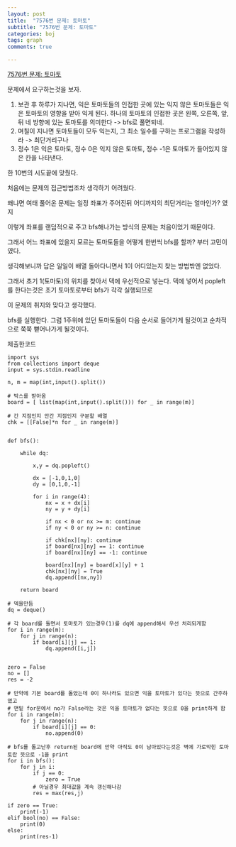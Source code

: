 ```yaml
---
layout: post
title:  "7576번 문제: 토마토"
subtitle: "7576번 문제: 토마토"
categories: boj
tags: graph
comments: true

---
```


[7576번 문제: 토마토](https://www.acmicpc.net/problem/7576)

문제에서 요구하는것을 보자.

1. 보관 후 하루가 지나면, 익은 토마토들의 인접한 곳에 있는 익지 않은 토마토들은 익은 토마토의 영향을 받아 익게 된다. 하나의 토마토의 인접한 곳은 왼쪽, 오른쪽, 앞, 뒤 네 방향에 있는 토마토를 의미한다 -> bfs로 풀면되네.
2. 며칠이 지나면 토마토들이 모두 익는지, 그 최소 일수를 구하는 프로그램을 작성하라 -> 최단거리구나
3. 정수 1은 익은 토마토, 정수 0은 익지 않은 토마토, 정수 -1은 토마토가 들어있지 않은 칸을 나타낸다. 


한 10번의 시도끝에 맞췄다.

처음에는 문제의 접근방법조차 생각하기 어려웠다.

왜냐면 여태 풀어온 문제는 일정 좌표가 주어진뒤 어디까지의 최단거리는 얼마인가? 였지

이렇게 좌표를 랜덤적으로 주고 bfs해나가는 방식의 문제는 처음이었기 때문이다.

그래서 어느 좌표에 있을지 모르는 토마토들을 어떻게 한번씩 bfs를 할까? 부터 고민이였다.

생각해보니까 답은 일일이 배열 돌아다니면서 1이 어디있는지 찾는 방법밖엔 없었다.

그래서 초기 1(토마토)의 위치를 찾아서 덱에 우선적으로 넣는다. 덱에 넣어서 popleft를 한다는것은 초기 토마토로부터 bfs가 각각 실행되므로

이 문제의 취지와 맞다고 생각했다.

bfs를 실행한다. 그럼 1주위에 있던 토마토들이 다음 순서로 들어가게 될것이고 순차적으로 쭉쭉 뻗어나가게 될것이다.


제출한코드

```
import sys
from collections import deque
input = sys.stdin.readline

n, m = map(int,input().split())

# 박스를 받아옴
board = [ list(map(int,input().split())) for _ in range(m)]

# 간 지점인지 안간 지점인지 구분할 배열
chk = [[False]*n for _ in range(m)]


def bfs():

    while dq:
        
        x,y = dq.popleft()

        dx = [-1,0,1,0]
        dy = [0,1,0,-1]

        for i in range(4):
            nx = x + dx[i]
            ny = y + dy[i]

            if nx < 0 or nx >= m: continue
            if ny < 0 or ny >= n: continue
            
            if chk[nx][ny]: continue
            if board[nx][ny] == 1: continue
            if board[nx][ny] == -1: continue
            
            board[nx][ny] = board[x][y] + 1
            chk[nx][ny] = True
            dq.append([nx,ny])
            
    return board

# 덱을만듬
dq = deque()

# 각 board를 돌면서 토마토가 있는경우(1)를 dq에 append해서 우선 처리되게함
for i in range(m):
    for j in range(n):
        if board[i][j] == 1:
            dq.append([i,j])


zero = False
no = []
res = -2

# 만약에 기본 board를 돌았는데 0이 하나라도 있으면 익을 토마토가 있다는 뜻으로 간주하였고
# 맨밑 for문에서 no가 False라는 것은 익을 토마토가 없다는 뜻으로 0을 print하게 함 
for i in range(m):
    for j in range(n):
        if board[i][j] == 0:
            no.append(0)

# bfs를 돌고난후 return된 board에 만약 아직도 0이 남아있다는것은 벽에 가로막힌 토마토란 뜻으로 -1을 print
for i in bfs():
    for j in i:
        if j == 0:
            zero = True
        # 아닐경우 최대값을 계속 갱신해나감
        res = max(res,j)

if zero == True:
    print(-1)
elif bool(no) == False:
    print(0)
else:
    print(res-1)
```